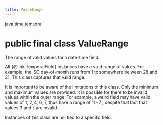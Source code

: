 ```yaml
---
title: ValueRange
---
```


[java.time.temporal](../packages/#java.time.temporal)

# public final class ValueRange


The range of valid values for a date-time field.
 <p>
 All {@link TemporalField} instances have a valid range of values.
 For example, the ISO day-of-month runs from 1 to somewhere between 28 and 31.
 This class captures that valid range.
 <p>
 It is important to be aware of the limitations of this class.
 Only the minimum and maximum values are provided.
 It is possible for there to be invalid values within the outer range.
 For example, a weird field may have valid values of 1, 2, 4, 6, 7, thus
 have a range of '1 - 7', despite that fact that values 3 and 5 are invalid.
 <p>
 Instances of this class are not tied to a specific field.